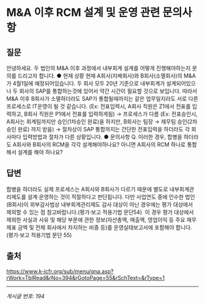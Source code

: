 # M&A 이후 RCM 설계 및 운영 관련 문의사항

## 질문
안녕하세요.
두 법인의 M&A 이후 과정에서 내부회계 설계를 어떻게 진행해야하는지 문의를 드리고자 합니다.
● 현재 상황
현재 A회사(지배회사)와 B회사(소멸회사)의 M&A가 4월1일에 예정되어있습니다.
두 회사 모두 20년 기준으로 내부회계가 설계되어있으나 두 회사의 SAP를 통합하는것에 있어서 약간 시간이 필요할 것으로 보입니다.
따라서 M&A 이후 B회사가 소멸하더라도 SAP가 통합될때까지는 같은 업무일지라도 서로 다른 프로세스로 IT운영이 될 것 같습니다.
(Ex: 전표입력시, A회사 직원은 Z1에서 전표를 입력하고, B회사 직원은 P1에서 전표를 입력하게됨) → 프로세스가 다름
(Ex: 전표승인시, A회사는 회계팀까지만 승인(1차승인 완료)을 하지만, B회사는 팀장 → 재무팀 승인(2차승인 완료) 까지 받음) → 절차상이
SAP 통합까지는 간단한 전표입력을 하더라도 각 회사마다 입력방법과 절차가 다른 상황입니다.
● 문의사항
Q. 이러한 경우, 합병을 하더라도 A회사와 B회사의 RCM을 각각 설계해야하나요? 아니면 A회사의 RCM 하나로 통합해서 설계를 해야 하나요?

## 답변
합병을 하더라도 실제 프로세스는 A회사와 B회사가 다르기 때문에 별도로 내부회계관리제도를 설계·운영하는 것이 적절하다고 판단됩니다.
다만 사업연도 중에 인수한 법인(B회사)이 외부감사법상 내부회계관리제도 감사 대상이 아닌 경우에는 평가 대상에서 제외할 수 있는 점 참고바랍니다.(평가·보고 적용기법 문단54)  이 경우 평가 대상에서 제외한 사실과 사유 및 해당 부문에 관한 정보(자산총액, 매출액, 영업이익 등 주요 재무제표 금액 및 전체 회사에서 차지하는 비중 등)를 운영실태보고서에 포함해야 합니다.(평가·보고 적용기법 문단 55)

## 출처
https://www.k-icfr.org/sub/menu/qna.asp?rWork=TblRead&rNo=394&rGotoPage=55&rSchText=&rType=1

---
*게시글 번호: 194*
